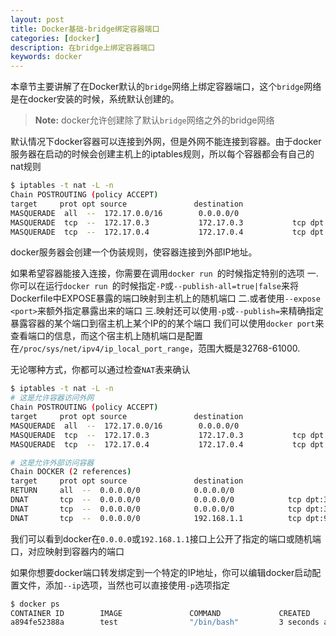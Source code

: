```yaml
---
layout: post
title: Docker基础-bridge绑定容器端口
categories: [docker]
description: 在bridge上绑定容器端口
keywords: docker
---
```

本章节主要讲解了在Docker默认的`bridge`网络上绑定容器端口，这个`bridge`网络是在docker安装的时候，系统默认创建的。
> **Note:** docker允许创建除了默认`bridge`网络之外的bridge网络

默认情况下docker容器可以连接到外网，但是外网不能连接到容器。由于docker服务器在启动的时候会创建主机上的iptables规则，所以每个容器都会有自己的nat规则
```bash
$ iptables -t nat -L -n
Chain POSTROUTING (policy ACCEPT)
target     prot opt source               destination         
MASQUERADE  all  --  172.17.0.0/16        0.0.0.0/0           
MASQUERADE  tcp  --  172.17.0.3           172.17.0.3           tcp dpt:5000
MASQUERADE  tcp  --  172.17.0.4           172.17.0.4           tcp dpt:5000
```
docker服务器会创建一个伪装规则，使容器连接到外部IP地址。

如果希望容器能接入连接，你需要在调用`docker run `的时候指定特别的选项
一.你可以在运行`docker run `的时候指定`-P`或`--publish-all=true|false`来将Dockerfile中EXPOSE暴露的端口映射到主机上的随机端口
二.或者使用`--expose <port>`来额外指定暴露出来的端口
三.映射还可以使用`-p`或`--publish=`来精确指定暴露容器的某个端口到宿主机上某个IP的的某个端口
我们可以使用`docker port`来查看端口的信息，而这个宿主机上随机端口是配置在`/proc/sys/net/ipv4/ip_local_port_range`，范围大概是32768-61000.



无论哪种方式，你都可以通过检查`NAT`表来确认
```bash
$ iptables -t nat -L -n
# 这是允许容器访问外网
Chain POSTROUTING (policy ACCEPT)
target     prot opt source               destination         
MASQUERADE  all  --  172.17.0.0/16        0.0.0.0/0           
MASQUERADE  tcp  --  172.17.0.3           172.17.0.3           tcp dpt:5000
MASQUERADE  tcp  --  172.17.0.4           172.17.0.4           tcp dpt:5000

# 这是允许外部访问容器
Chain DOCKER (2 references)
target     prot opt source               destination         
RETURN     all  --  0.0.0.0/0            0.0.0.0/0           
DNAT       tcp  --  0.0.0.0/0            0.0.0.0/0            tcp dpt:32768 to:172.17.0.3:5000
DNAT       tcp  --  0.0.0.0/0            0.0.0.0/0            tcp dpt:32769 to:172.17.0.4:5000
DNAT       tcp  --  0.0.0.0/0            192.168.1.1          tcp dpt:9292 to:172.17.0.11:80
```

我们可以看到docker在`0.0.0.0`或`192.168.1.1`接口上公开了指定的端口或随机端口，对应映射到容器内的端口

如果你想要docker端口转发绑定到一个特定的IP地址，你可以编辑docker启动配置文件，添加`--ip`选项，当然也可以直接使用`-p`选项指定
```bash
$ docker ps
CONTAINER ID        IMAGE               COMMAND             CREATED             STATUS              PORTS                      NAMES
a894fe52388a        test                "/bin/bash"         3 seconds ago       Up 1 seconds        192.168.1.1:9298->80/tcp   romantic_shannon
```
